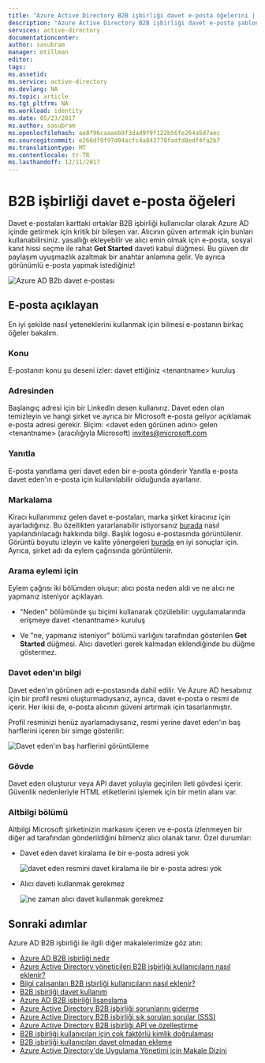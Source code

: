 ```yaml
---
title: "Azure Active Directory B2B işbirliği davet e-posta öğelerini | Microsoft Docs"
description: "Azure Active Directory B2B işbirliği davet e-posta şablonu"
services: active-directory
documentationcenter: 
author: sasubram
manager: mtillman
editor: 
tags: 
ms.assetid: 
ms.service: active-directory
ms.devlang: NA
ms.topic: article
ms.tgt_pltfrm: NA
ms.workload: identity
ms.date: 05/23/2017
ms.author: sasubram
ms.openlocfilehash: ae8f96caaaeb9f3dad9f9f122b56fe264a5d7aec
ms.sourcegitcommit: e266df9f97d04acfc4a843770fadfd8edf4fa2b7
ms.translationtype: MT
ms.contentlocale: tr-TR
ms.lasthandoff: 12/11/2017
---
```

# <a name="the-elements-of-the-b2b-collaboration-invitation-email"></a>B2B işbirliği davet e-posta öğeleri

Davet e-postaları karttaki ortaklar B2B işbirliği kullanıcılar olarak Azure AD içinde getirmek için kritik bir bileşen var. Alıcının güven artırmak için bunları kullanabilirsiniz. yasallığı ekleyebilir ve alıcı emin olmak için e-posta, sosyal kanıt hissi seçme ile rahat **Get Started** daveti kabul düğmesi. Bu güven dir paylaşım uyuşmazlık azaltmak bir anahtar anlamına gelir. Ve ayrıca görünümlü e-posta yapmak istediğiniz!

![Azure AD B2b davet e-postası](media/active-directory-b2b-invitation-email/invitation-email.png)

## <a name="explaining-the-email"></a>E-posta açıklayan
En iyi şekilde nasıl yeteneklerini kullanmak için bilmesi e-postanın birkaç öğeler bakalım.

### <a name="subject"></a>Konu
E-postanın konu şu deseni izler: davet ettiğiniz &lt;tenantname&gt; kuruluş

### <a name="from-address"></a>Adresinden
Başlangıç adresi için bir LinkedIn desen kullanırız.  Davet eden olan temizleyin ve hangi şirket ve ayrıca bir Microsoft e-posta geliyor açıklamak e-posta adresi gerekir. Biçim: &lt;davet eden görünen adını&gt; gelen &lt;tenantname&gt; (aracılığıyla Microsoft) <invites@microsoft.com>

### <a name="reply-to"></a>Yanıtla
E-posta yanıtlama geri davet eden bir e-posta gönderir Yanıtla e-posta davet eden'ın e-posta için kullanılabilir olduğunda ayarlanır.

### <a name="branding"></a>Markalama
Kiracı kullanımınız gelen davet e-postaları, marka şirket kiracınız için ayarladığınız. Bu özellikten yararlanabilir istiyorsanız [burada](https://docs.microsoft.com/azure/active-directory/active-directory-branding-custom-signon-azure-portal) nasıl yapılandırılacağı hakkında bilgi. Başlık logosu e-postasında görüntülenir. Görüntü boyutu izleyin ve kalite yönergeleri [burada](https://docs.microsoft.com/azure/active-directory/active-directory-branding-custom-signon-azure-portal) en iyi sonuçlar için. Ayrıca, şirket adı da eylem çağrısında görüntülenir.

### <a name="call-to-action"></a>Arama eylemi için
Eylem çağrısı iki bölümden oluşur: alıcı posta neden aldı ve ne alıcı ne yapmanız isteniyor açıklayan.
- "Neden" bölümünde şu biçimi kullanarak çözülebilir: uygulamalarında erişmeye davet &lt;tenantname&gt; kuruluş

- Ve "ne, yapmanız isteniyor" bölümü varlığını tarafından gösterilen **Get Started** düğmesi. Alıcı davetleri gerek kalmadan eklendiğinde bu düğme göstermez.

### <a name="inviters-information"></a>Davet eden'ın bilgi
Davet eden'ın görünen adı e-postasında dahil edilir. Ve Azure AD hesabınız için bir profil resmi oluşturmadıysanız, ayrıca, davet e-posta o resmi de içerir. Her ikisi de, e-posta alıcının güveni artırmak için tasarlanmıştır.

Profil resminizi henüz ayarlamadıysanız, resmi yerine davet eden'ın baş harflerini içeren bir simge gösterilir:

  ![Davet eden'ın baş harflerini görüntüleme](media/active-directory-b2b-invitation-email/inviters-initials.png)

### <a name="body"></a>Gövde
Davet eden oluşturur veya API davet yoluyla geçirilen ileti gövdesi içerir. Güvenlik nedenleriyle HTML etiketlerini işlemek için bir metin alanı var.

### <a name="footer-section"></a>Altbilgi bölümü
Altbilgi Microsoft şirketinizin markasını içeren ve e-posta izlenmeyen bir diğer ad tarafından gönderildiğini bilmeniz alıcı olanak tanır. Özel durumlar:

- Davet eden davet kiralama ile bir e-posta adresi yok

  ![davet eden resmini davet kiralama ile bir e-posta adresi yok](media/active-directory-b2b-invitation-email/inviter-no-email.png)


- Alıcı daveti kullanmak gerekmez

  ![ne zaman alıcı davet kullanmak gerekmez](media/active-directory-b2b-invitation-email/when-recipient-doesnt-redeem.png)


## <a name="next-steps"></a>Sonraki adımlar

Azure AD B2B işbirliği ile ilgili diğer makalelerimize göz atın:

* [Azure AD B2B işbirliği nedir](active-directory-b2b-what-is-azure-ad-b2b.md)
* [Azure Active Directory yöneticileri B2B işbirliği kullanıcıların nasıl eklenir?](active-directory-b2b-admin-add-users.md)
* [Bilgi çalışanları B2B işbirliği kullanıcıların nasıl eklenir?](active-directory-b2b-iw-add-users.md)
* [B2B işbirliği davet kullanım](active-directory-b2b-redemption-experience.md)
* [Azure AD B2B işbirliği lisanslama](active-directory-b2b-licensing.md)
* [Azure Active Directory B2B işbirliği sorunlarını giderme](active-directory-b2b-troubleshooting.md)
* [Azure Active Directory B2B işbirliği sık sorulan sorular (SSS)](active-directory-b2b-faq.md)
* [Azure Active Directory B2B işbirliği API ve özelleştirme](active-directory-b2b-api.md)
* [B2B işbirliği kullanıcıları için çok faktörlü kimlik doğrulaması](active-directory-b2b-mfa-instructions.md)
* [B2B işbirliği kullanıcıları davet olmadan ekleme](active-directory-b2b-add-user-without-invite.md)
* [Azure Active Directory'de Uygulama Yönetimi için Makale Dizini](active-directory-apps-index.md)

